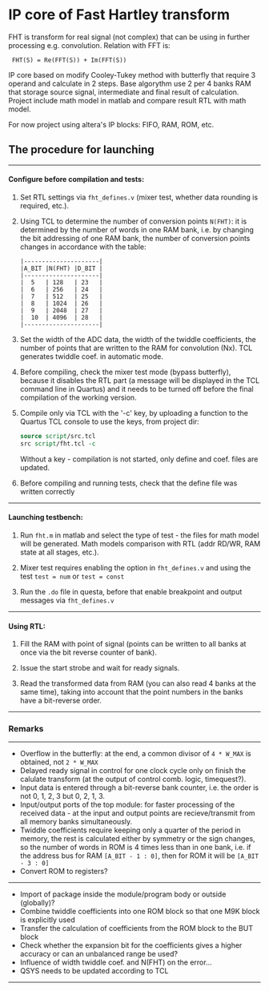 # IP core of Fast Hartley transform

FHT is transform for real signal (not complex) that can be using in further processing e.g. convolution. Relation with FFT is:

``` FHT(S) = Re(FFT(S)) + Im(FFT(S))```

IP core based on modify Cooley-Tukey method with butterfly that require 3 operand and calculate in 2 steps. Base algorythm use 2 per 4 banks RAM that storage source signal, intermediate and final result of calculation. Project include math model in matlab and compare result RTL with math model.

For now project using altera's IP blocks: FIFO, RAM, ROM, etc.

## The procedure for launching ##

---

#### Configure before compilation and tests:

1. Set RTL settings via ```fht_defines.v``` (mixer test, whether data rounding is required, etc.).

2. Using TCL to determine the number of conversion points ```N(FHT)```: it is determined by the number of words in one RAM bank,
   i.e. by changing the bit addressing of one RAM bank, the number of conversion points changes in accordance with the table:

   ```
   |---------------------|
   |A_BIT |N(FHT) |D_BIT |
   |---------------------|
   |  5   | 128   | 23   |
   |  6   | 256   | 24   |
   |  7   | 512   | 25   |
   |  8   | 1024  | 26   |
   |  9   | 2048  | 27   |
   |  10  | 4096  | 28   |
   |---------------------|
   ```

   

3. Set the width of the ADC data, the width of the twiddle coefficients, the number of points that are written to the RAM for convolution (Nx). TCL generates twiddle coef. in automatic mode.

4. Before compiling, check the mixer test mode (bypass butterfly), because it disables the RTL part (a message will be displayed in the TCL command line in Quartus) and it needs to be turned off before the final compilation of the working version.

5. Compile only via TCL with the '-c' key, by uploading a function to the Quartus TCL console to use the keys, from project dir:

   ```tcl
   source script/src.tcl
   src script/fht.tcl -c
   ```

   Without a key - compilation is not started, only define and coef. files are updated.

6. Before compiling and running tests, check that the define file was written correctly

***

#### Launching testbench:

1. Run ``fht.m`` in matlab and select the type of test - the files for math model will be generated. Math models comparison with RTL (addr RD/WR, RAM state at all stages, etc.).

2. Mixer test requires enabling the option in ```fht_defines.v``` and using the test ```test = num``` or ```test = const```

3. Run the ```.do``` file in questa, before that enable breakpoint and output messages via ```fht_defines.v``` 

***

#### Using RTL:

1. Fill the RAM with point of signal (points can be written to all banks at once via the bit reverse counter of bank).

2. Issue the start strobe and wait for ready signals.

3. Read the transformed data from RAM (you can also read 4 banks at the same time), taking into account that the point numbers in the banks have a bit-reverse order.

---

### Remarks ###

---

* Overflow in the butterfly: at the end, a common divisor of ```4 * W_MAX``` is obtained, not ```2 * W_MAX```
* Delayed ready signal in control for one clock cycle only on finish the calulate transform (at the output of control comb. logic, timequest?).
* Input data is entered through a bit-reverse bank counter, i.e. the order is not 0, 1, 2, 3 but 0, 2, 1, 3.
* Input/output ports of the top module: for faster processing of the received data - at the input and output points are recieve/transmit from all memory banks simultaneously.
* Twiddle coefficients require keeping only a quarter of the period in memory, the rest is calculated either by symmetry
or the sign changes, so the number of words in ROM is 4 times less than in one bank, i.e. if the address bus for RAM
```[A_BIT - 1 : 0]```, then for ROM it will be ```[A_BIT - 3 : 0]```
* Convert ROM to registers?

***

* Import of package inside the module/program body or outside (globally)?
* Combine twiddle coefficients into one ROM block so that one M9K block is explicitly used
* Transfer the calculation of coefficients from the ROM block to the BUT block
* Check whether the expansion bit for the coefficients gives a higher accuracy or can an unbalanced range be used?
* Influence of width twiddle coef. and N(FHT) on the error...
* QSYS needs to be updated according to TCL

---
